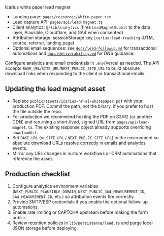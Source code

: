 Icarius white paper lead magnet

- Landing page: `pages/resources/white-paper.tsx`
- Lead capture API: `pages/api/lead-magnet.ts`
- Client analytics: `@/lib/analytics` (fires `LeadMagnetSubmit` to the data layer, Plausible, Cloudflare, and GA4 when consented)
- Attribution storage: sessionStorage key `icarius:lead-tracking` (UTM, source, referrer, landing page)
- Optional email sequences: see [`docs/lead-followup.md`](docs/lead-followup.md) for transactional automations and [`docs/deliverability.md`](docs/deliverability.md) for DNS guidance.

Configure analytics and email credentials in `.env`/Vercel as needed. The API accepts `BASE_URL`/`SITE_URL`/`NEXT_PUBLIC_SITE_URL` to build absolute download links when responding to the client or transactional emails.

## Updating the lead magnet asset

- Replace `public/assets/icarius-hr-ai-whitepaper.pdf` with your production PDF. Commit the path, not the binary, if you prefer to host the file outside the repo.
- For production we recommend hosting the PDF on S3/R2 (or another CDN) and returning a short-lived, signed URL from `pages/api/lead-magnet.ts`. The existing response object already supports overriding `downloadUrl`.
- Set `BASE_URL` (or `SITE_URL` / `NEXT_PUBLIC_SITE_URL`) in the environment so absolute download URLs resolve correctly in emails and analytics events.
- Mirror any URL changes in nurture workflows or CRM automations that reference the asset.

## Production checklist

1. Configure analytics environment variables (`NEXT_PUBLIC_PLAUSIBLE_DOMAIN`, `NEXT_PUBLIC_GA4_MEASUREMENT_ID`, `GA4_MEASUREMENT_ID`, etc.) so attribution events fire correctly.
2. Provide SMTP/ESP credentials if you enable the optional follow-up automations.
3. Enable rate limiting or CAPTCHA upstream before making the form public.
4. Review retention policies in `lib/persistence/lead.ts` and purge local JSON storage before deploying.
